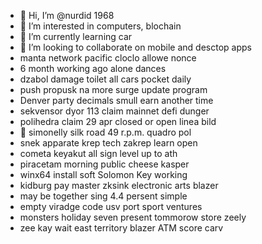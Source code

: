 - 👋 Hi, I’m @nurdid 1968
- 👀 I’m interested in computers, blochain
- 🌱 I’m currently learning car
- 💞️ I’m looking to collaborate on mobile and desctop apps
- manta network pacific cloclo allowe nonce
- 6 month working ago alone dances
- dzabol damage toilet all cars pocket daily
- push propusk na more surge update program
- Denver party decimals smull earn another time
- sekvensor dyor 113 claim mainnet defi dunger
- polihedra claim 29 apr closed or open linea bild
- 👀 simonelly silk road 49 r.p.m. quadro pol
- snek apparate krep tech zakrep learn open
- cometa keyakut all sign level up to ath
- piracetam morning public cheese kasper
- winx64 install soft Solomon Key working
- kidburg pay master zksink electronic arts blazer
- may be together sing 4.4 persent simple
- empty viradge code usv port sport ventures
- monsters holiday seven present tommorow store zeely
- zee kay wait east territory blazer ATM score carv
